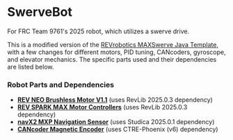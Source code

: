 # SwerveBot

For FRC Team 9761's 2025 robot, which utilizes a swerve drive.

This is a modified version of the [REVrobotics MAXSwerve Java Template](https://github.com/REVrobotics/MAXSwerve-Java-Template), with a few changes for different motors, PID tuning, CANcoders, gyroscope, and elevator mechanics. The specific parts used and their dependencies are listed below.

### Robot Parts and Dependencies

- [**REV NEO Brushless Motor V1.1**](https://www.revrobotics.com/rev-21-1650/) (uses RevLib 2025.0.3 dependency)
- [**REV SPARK MAX Motor Controllers**](https://www.revrobotics.com/rev-11-2158/) (uses RevLib 2025.0.3 dependency)
- [**navX2 MXP Navigation Sensor**](https://www.andymark.com/products/navx2-mxp-robotics-navigation-sensor) (uses Studica 2025.0.1 dependency)
- [**CANcoder Magnetic Encoder**](https://store.ctr-electronics.com/products/cancoder) (uses CTRE-Phoenix (v6) dependency)
